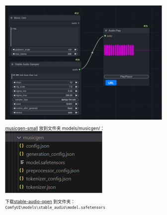 ![](./nodes.png)

[musicgen-small](https://huggingface.co/facebook/musicgen-small) 放到文件夹 models/musicgen/：
![](./musicgen_model.png)

下载[stable-audio-open](https://huggingface.co/stabilityai/stable-audio-open-1.0) 到文件夹：
```ComfyUI\models\stable_audio\model.safetensors```
